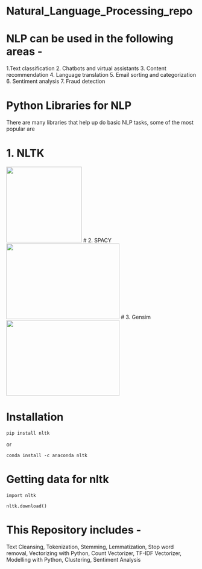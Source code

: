 # Natural_Language_Processing_repo

# NLP can be used in the following areas -  
1.Text classification
2. Chatbots and virtual assistants
3. Content recommendation
4. Language translation
5. Email sorting and categorization
6. Sentiment analysis
7. Fraud detection

# Python Libraries for NLP
There are many libraries that help up do basic NLP tasks, some of the most popular are
# 1. NLTK
<img src="https://miro.medium.com/max/640/1*YM2HXc7f4v02pZBEO8h-qw.webp" alt="" width="200" height="200">
# 2. SPACY
<img src="https://upload.wikimedia.org/wikipedia/commons/thumb/8/88/SpaCy_logo.svg/1920px-SpaCy_logo.svg.png" alt="" width="300" height="200">
# 3. Gensim
<img src="https://repository-images.githubusercontent.com/1349775/202c4680-8f7c-11e9-91c6-745fdcbeffe8" alt="" width="300" height="200">

# Installation
```pip install nltk```

or 

```conda install -c anaconda nltk```

# Getting data for nltk

```import nltk```

```nltk.download()```
# This Repository includes - 
Text Cleansing,
Tokenization,
Stemming,
Lemmatization,
Stop word removal,
Vectorizing with Python,
Count Vectorizer,
TF-IDF Vectorizer,
Modelling with Python,
Clustering,
Sentiment Analysis
